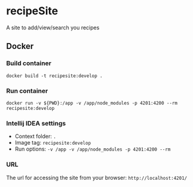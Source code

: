 # recipeSite
A site to add/view/search you recipes


## Docker
### Build container
`docker build -t recipesite:develop .`

### Run container
`docker run -v ${PWD}:/app -v /app/node_modules -p 4201:4200 --rm recipesite:develop`

### Intellij IDEA settings
- Context folder: `.`
- Image tag: `recipesite:develop`
- Run options: `-v /app -v /app/node_modules -p 4201:4200 --rm`

### URL
The url for accessing the site from your browser: `http://localhost:4201/`
